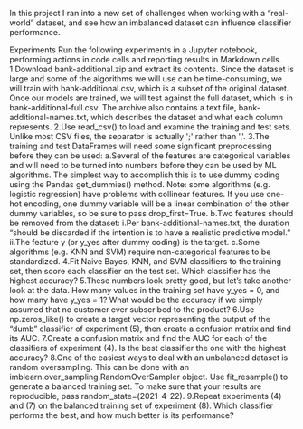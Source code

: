 In this project I ran into a new set of challenges when working with a “real-world” dataset, and see how an imbalanced dataset can
 influence classifier performance.

Experiments
Run the following experiments in a Jupyter notebook, performing actions in code cells and reporting results in Markdown cells.
1.Download bank-additional.zip and extract its contents. Since the dataset is large and some of the algorithms we will use 
can be time-consuming, we will train with bank-additional.csv, which is a subset of the original dataset.
Once our models are trained, we will test against the full dataset, which is in bank-additional-full.csv.
The archive also contains a text file, bank-additional-names.txt, which describes the dataset and what each column represents.
2.Use read_csv() to load and examine the training and test sets. Unlike most CSV files, the separator is actually ';' rather than ','.
3.The training and test DataFrames will need some significant preprocessing before they can be used:
a.Several of the features are categorical variables and will need to be turned into numbers before they can be used by ML 
algorithms. The simplest way to accomplish this is to use dummy coding using the Pandas get_dummies() method.
Note: some algorithms (e.g. logistic regression) have problems with collinear features. If you use one-hot encoding, one 
dummy variable will be a linear combination of the other dummy variables, so be sure to pass drop_first=True.
b.Two features should be removed from the dataset:
i.Per bank-additional-names.txt, the duration “should be discarded if the intention is to have a realistic predictive model.”
ii.The feature y (or y_yes after dummy coding) is the target.
c.Some algorithms (e.g. KNN and SVM) require non-categorical features to be standardized. 
4.Fit Naive Bayes, KNN, and SVM classifiers to the training set, then score each classifier on the test set. Which classifier 
has the highest accuracy?
5.These numbers look pretty good, but let’s take another look at the data. How many values in the training set have y_yes = 0,
 and how many have y_yes = 1? What would be the accuracy if we simply assumed that no customer ever subscribed to the product?
6.Use np.zeros_like() to create a target vector representing the output of the “dumb” classifier of experiment (5), then create
 a confusion matrix and find its AUC.
7.Create a confusion matrix and find the AUC for each of the classifiers of experiment (4). Is the best classifier the one with
 the highest accuracy?
8.One of the easiest ways to deal with an unbalanced dataset is random oversampling. This can be done with an 
imblearn.over_sampling.RandomOverSampler object. Use fit_resample() to generate a balanced training set. To make sure that 
your results are reproducible, pass random_state=(2021-4-22).
9.Repeat experiments (4) and (7) on the balanced training set of experiment (8). Which classifier performs the best, and how 
much better is its performance?
